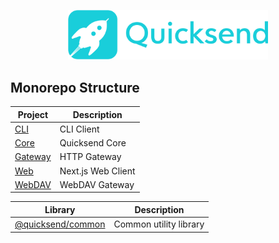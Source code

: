<p align="center">
  <a href="https://github.com/quicksend" target="blank">
    <img src="apps/web/public/quicksend.svg" width="320" alt="Quicksend" />
  </a>
</p>
  
## Monorepo Structure

| Project                 | Description        |
| ----------------------- | ------------------ |
| [CLI](apps/cli)         | CLI Client         |
| [Core](apps/core)       | Quicksend Core     |
| [Gateway](apps/gateway) | HTTP Gateway       |
| [Web](apps/web)         | Next.js Web Client |
| [WebDAV](apps/webdav)   | WebDAV Gateway     |

| Library                          | Description            |
| -------------------------------- | ---------------------- |
| [@quicksend/common](libs/common) | Common utility library |
